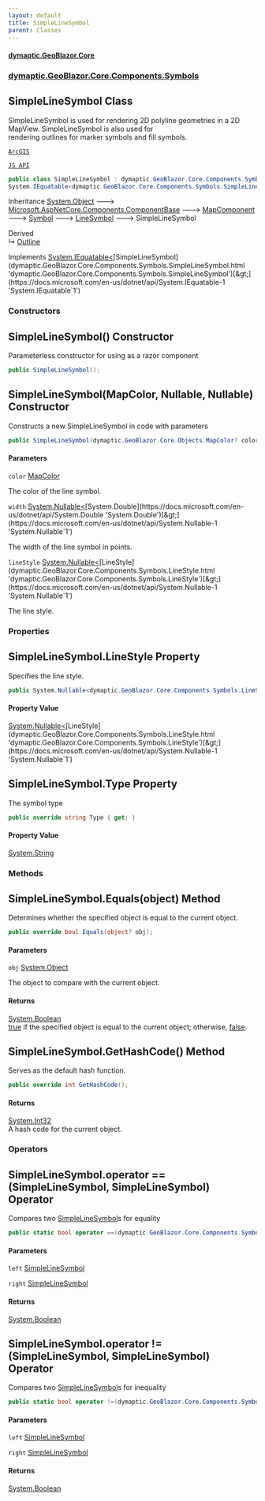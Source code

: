 ```yaml
---
layout: default
title: SimpleLineSymbol
parent: Classes
---
```

#### [dymaptic.GeoBlazor.Core](index.html 'index')
### [dymaptic.GeoBlazor.Core.Components.Symbols](index.html#dymaptic.GeoBlazor.Core.Components.Symbols 'dymaptic.GeoBlazor.Core.Components.Symbols')

## SimpleLineSymbol Class

SimpleLineSymbol is used for rendering 2D polyline geometries in a 2D MapView. SimpleLineSymbol is also used for  
rendering outlines for marker symbols and fill symbols.  
<a target="_blank" href="https://developers.arcgis.com/javascript/latest/api-reference/esri-symbols-SimpleLineSymbol.html">  
    ArcGIS  
    JS API  
</a>

```csharp
public class SimpleLineSymbol : dymaptic.GeoBlazor.Core.Components.Symbols.LineSymbol,
System.IEquatable<dymaptic.GeoBlazor.Core.Components.Symbols.SimpleLineSymbol>
```

Inheritance [System.Object](https://docs.microsoft.com/en-us/dotnet/api/System.Object 'System.Object') &#129106; [Microsoft.AspNetCore.Components.ComponentBase](https://docs.microsoft.com/en-us/dotnet/api/Microsoft.AspNetCore.Components.ComponentBase 'Microsoft.AspNetCore.Components.ComponentBase') &#129106; [MapComponent](dymaptic.GeoBlazor.Core.Components.MapComponent.html 'dymaptic.GeoBlazor.Core.Components.MapComponent') &#129106; [Symbol](dymaptic.GeoBlazor.Core.Components.Symbols.Symbol.html 'dymaptic.GeoBlazor.Core.Components.Symbols.Symbol') &#129106; [LineSymbol](dymaptic.GeoBlazor.Core.Components.Symbols.LineSymbol.html 'dymaptic.GeoBlazor.Core.Components.Symbols.LineSymbol') &#129106; SimpleLineSymbol

Derived  
&#8627; [Outline](dymaptic.GeoBlazor.Core.Components.Symbols.Outline.html 'dymaptic.GeoBlazor.Core.Components.Symbols.Outline')

Implements [System.IEquatable&lt;](https://docs.microsoft.com/en-us/dotnet/api/System.IEquatable-1 'System.IEquatable`1')[SimpleLineSymbol](dymaptic.GeoBlazor.Core.Components.Symbols.SimpleLineSymbol.html 'dymaptic.GeoBlazor.Core.Components.Symbols.SimpleLineSymbol')[&gt;](https://docs.microsoft.com/en-us/dotnet/api/System.IEquatable-1 'System.IEquatable`1')
### Constructors

<a name='dymaptic.GeoBlazor.Core.Components.Symbols.SimpleLineSymbol.SimpleLineSymbol()'></a>

## SimpleLineSymbol() Constructor

Parameterless constructor for using as a razor component

```csharp
public SimpleLineSymbol();
```

<a name='dymaptic.GeoBlazor.Core.Components.Symbols.SimpleLineSymbol.SimpleLineSymbol(dymaptic.GeoBlazor.Core.Objects.MapColor,System.Nullable_double_,System.Nullable_dymaptic.GeoBlazor.Core.Components.Symbols.LineStyle_)'></a>

## SimpleLineSymbol(MapColor, Nullable<double>, Nullable<LineStyle>) Constructor

Constructs a new SimpleLineSymbol in code with parameters

```csharp
public SimpleLineSymbol(dymaptic.GeoBlazor.Core.Objects.MapColor? color=null, System.Nullable<double> width=null, System.Nullable<dymaptic.GeoBlazor.Core.Components.Symbols.LineStyle> lineStyle=null);
```
#### Parameters

<a name='dymaptic.GeoBlazor.Core.Components.Symbols.SimpleLineSymbol.SimpleLineSymbol(dymaptic.GeoBlazor.Core.Objects.MapColor,System.Nullable_double_,System.Nullable_dymaptic.GeoBlazor.Core.Components.Symbols.LineStyle_).color'></a>

`color` [MapColor](dymaptic.GeoBlazor.Core.Objects.MapColor.html 'dymaptic.GeoBlazor.Core.Objects.MapColor')

The color of the line symbol.

<a name='dymaptic.GeoBlazor.Core.Components.Symbols.SimpleLineSymbol.SimpleLineSymbol(dymaptic.GeoBlazor.Core.Objects.MapColor,System.Nullable_double_,System.Nullable_dymaptic.GeoBlazor.Core.Components.Symbols.LineStyle_).width'></a>

`width` [System.Nullable&lt;](https://docs.microsoft.com/en-us/dotnet/api/System.Nullable-1 'System.Nullable`1')[System.Double](https://docs.microsoft.com/en-us/dotnet/api/System.Double 'System.Double')[&gt;](https://docs.microsoft.com/en-us/dotnet/api/System.Nullable-1 'System.Nullable`1')

The width of the line symbol in points.

<a name='dymaptic.GeoBlazor.Core.Components.Symbols.SimpleLineSymbol.SimpleLineSymbol(dymaptic.GeoBlazor.Core.Objects.MapColor,System.Nullable_double_,System.Nullable_dymaptic.GeoBlazor.Core.Components.Symbols.LineStyle_).lineStyle'></a>

`lineStyle` [System.Nullable&lt;](https://docs.microsoft.com/en-us/dotnet/api/System.Nullable-1 'System.Nullable`1')[LineStyle](dymaptic.GeoBlazor.Core.Components.Symbols.LineStyle.html 'dymaptic.GeoBlazor.Core.Components.Symbols.LineStyle')[&gt;](https://docs.microsoft.com/en-us/dotnet/api/System.Nullable-1 'System.Nullable`1')

The line style.
### Properties

<a name='dymaptic.GeoBlazor.Core.Components.Symbols.SimpleLineSymbol.LineStyle'></a>

## SimpleLineSymbol.LineStyle Property

Specifies the line style.

```csharp
public System.Nullable<dymaptic.GeoBlazor.Core.Components.Symbols.LineStyle> LineStyle { get; set; }
```

#### Property Value
[System.Nullable&lt;](https://docs.microsoft.com/en-us/dotnet/api/System.Nullable-1 'System.Nullable`1')[LineStyle](dymaptic.GeoBlazor.Core.Components.Symbols.LineStyle.html 'dymaptic.GeoBlazor.Core.Components.Symbols.LineStyle')[&gt;](https://docs.microsoft.com/en-us/dotnet/api/System.Nullable-1 'System.Nullable`1')

<a name='dymaptic.GeoBlazor.Core.Components.Symbols.SimpleLineSymbol.Type'></a>

## SimpleLineSymbol.Type Property

The symbol type

```csharp
public override string Type { get; }
```

#### Property Value
[System.String](https://docs.microsoft.com/en-us/dotnet/api/System.String 'System.String')
### Methods

<a name='dymaptic.GeoBlazor.Core.Components.Symbols.SimpleLineSymbol.Equals(object)'></a>

## SimpleLineSymbol.Equals(object) Method

Determines whether the specified object is equal to the current object.

```csharp
public override bool Equals(object? obj);
```
#### Parameters

<a name='dymaptic.GeoBlazor.Core.Components.Symbols.SimpleLineSymbol.Equals(object).obj'></a>

`obj` [System.Object](https://docs.microsoft.com/en-us/dotnet/api/System.Object 'System.Object')

The object to compare with the current object.

#### Returns
[System.Boolean](https://docs.microsoft.com/en-us/dotnet/api/System.Boolean 'System.Boolean')  
[true](https://docs.microsoft.com/en-us/dotnet/csharp/language-reference/builtin-types/bool 'https://docs.microsoft.com/en-us/dotnet/csharp/language-reference/builtin-types/bool') if the specified object  is equal to the current object; otherwise, [false](https://docs.microsoft.com/en-us/dotnet/csharp/language-reference/builtin-types/bool 'https://docs.microsoft.com/en-us/dotnet/csharp/language-reference/builtin-types/bool').

<a name='dymaptic.GeoBlazor.Core.Components.Symbols.SimpleLineSymbol.GetHashCode()'></a>

## SimpleLineSymbol.GetHashCode() Method

Serves as the default hash function.

```csharp
public override int GetHashCode();
```

#### Returns
[System.Int32](https://docs.microsoft.com/en-us/dotnet/api/System.Int32 'System.Int32')  
A hash code for the current object.
### Operators

<a name='dymaptic.GeoBlazor.Core.Components.Symbols.SimpleLineSymbol.op_Equality(dymaptic.GeoBlazor.Core.Components.Symbols.SimpleLineSymbol,dymaptic.GeoBlazor.Core.Components.Symbols.SimpleLineSymbol)'></a>

## SimpleLineSymbol.operator ==(SimpleLineSymbol, SimpleLineSymbol) Operator

Compares two [SimpleLineSymbol](dymaptic.GeoBlazor.Core.Components.Symbols.SimpleLineSymbol.html 'dymaptic.GeoBlazor.Core.Components.Symbols.SimpleLineSymbol')s for equality

```csharp
public static bool operator ==(dymaptic.GeoBlazor.Core.Components.Symbols.SimpleLineSymbol? left, dymaptic.GeoBlazor.Core.Components.Symbols.SimpleLineSymbol? right);
```
#### Parameters

<a name='dymaptic.GeoBlazor.Core.Components.Symbols.SimpleLineSymbol.op_Equality(dymaptic.GeoBlazor.Core.Components.Symbols.SimpleLineSymbol,dymaptic.GeoBlazor.Core.Components.Symbols.SimpleLineSymbol).left'></a>

`left` [SimpleLineSymbol](dymaptic.GeoBlazor.Core.Components.Symbols.SimpleLineSymbol.html 'dymaptic.GeoBlazor.Core.Components.Symbols.SimpleLineSymbol')

<a name='dymaptic.GeoBlazor.Core.Components.Symbols.SimpleLineSymbol.op_Equality(dymaptic.GeoBlazor.Core.Components.Symbols.SimpleLineSymbol,dymaptic.GeoBlazor.Core.Components.Symbols.SimpleLineSymbol).right'></a>

`right` [SimpleLineSymbol](dymaptic.GeoBlazor.Core.Components.Symbols.SimpleLineSymbol.html 'dymaptic.GeoBlazor.Core.Components.Symbols.SimpleLineSymbol')

#### Returns
[System.Boolean](https://docs.microsoft.com/en-us/dotnet/api/System.Boolean 'System.Boolean')

<a name='dymaptic.GeoBlazor.Core.Components.Symbols.SimpleLineSymbol.op_Inequality(dymaptic.GeoBlazor.Core.Components.Symbols.SimpleLineSymbol,dymaptic.GeoBlazor.Core.Components.Symbols.SimpleLineSymbol)'></a>

## SimpleLineSymbol.operator !=(SimpleLineSymbol, SimpleLineSymbol) Operator

Compares two [SimpleLineSymbol](dymaptic.GeoBlazor.Core.Components.Symbols.SimpleLineSymbol.html 'dymaptic.GeoBlazor.Core.Components.Symbols.SimpleLineSymbol')s for inequality

```csharp
public static bool operator !=(dymaptic.GeoBlazor.Core.Components.Symbols.SimpleLineSymbol? left, dymaptic.GeoBlazor.Core.Components.Symbols.SimpleLineSymbol? right);
```
#### Parameters

<a name='dymaptic.GeoBlazor.Core.Components.Symbols.SimpleLineSymbol.op_Inequality(dymaptic.GeoBlazor.Core.Components.Symbols.SimpleLineSymbol,dymaptic.GeoBlazor.Core.Components.Symbols.SimpleLineSymbol).left'></a>

`left` [SimpleLineSymbol](dymaptic.GeoBlazor.Core.Components.Symbols.SimpleLineSymbol.html 'dymaptic.GeoBlazor.Core.Components.Symbols.SimpleLineSymbol')

<a name='dymaptic.GeoBlazor.Core.Components.Symbols.SimpleLineSymbol.op_Inequality(dymaptic.GeoBlazor.Core.Components.Symbols.SimpleLineSymbol,dymaptic.GeoBlazor.Core.Components.Symbols.SimpleLineSymbol).right'></a>

`right` [SimpleLineSymbol](dymaptic.GeoBlazor.Core.Components.Symbols.SimpleLineSymbol.html 'dymaptic.GeoBlazor.Core.Components.Symbols.SimpleLineSymbol')

#### Returns
[System.Boolean](https://docs.microsoft.com/en-us/dotnet/api/System.Boolean 'System.Boolean')
